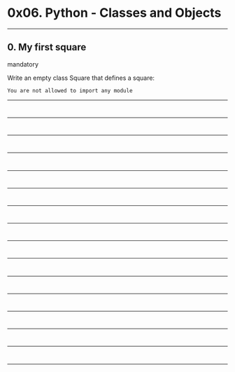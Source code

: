 # 0x06. Python - Classes and Objects
-----------
## 0. My first square
mandatory

Write an empty class Square that defines a square:

    You are not allowed to import any module
------------
#
------------
#
------------
#
------------
#
------------
#
------------
#
------------
#
------------
#
------------
#
------------
#
------------
#
------------
#
------------
#
------------
#
------------
#
------------
